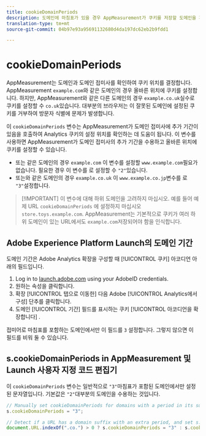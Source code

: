 ```yaml
---
title: cookieDomainPeriods
description: 도메인에 마침표가 있을 경우 AppMeasurement가 쿠키를 저장할 도메인을 파악합니다.
translation-type: tm+mt
source-git-commit: 04b97e93a95691132680d4da197dc62eb2b9fdd1

---
```



# cookieDomainPeriods

AppMeasurement는 도메인과 도메인 접미사를 확인하여 쿠키 위치를 결정합니다. AppMeasurement `example.com`와 같은 도메인의 경우 올바른 위치에 쿠키를 설정합니다. 하지만, AppMeasurement와 같은 다른 도메인의 경우 `example.co.uk`실수로 쿠키를 설정할 수 `co.uk`있습니다. 대부분의 브라우저는 이 잘못된 도메인에 설정된 쿠키를 거부하여 방문자 식별에 문제가 발생합니다.

이 `cookieDomainPeriods` 변수는 AppMeasurement가 도메인 접미사에 추가 기간이 있음을 호출하여 Analytics 쿠키의 설정 위치를 확인하는 데 도움이 됩니다. 이 변수를 사용하면 AppMeasurement가 도메인 접미사의 추가 기간을 수용하고 올바른 위치에 쿠키를 설정할 수 있습니다.

* 또는 같은 도메인의 경우 `example.com` 이 변수를 설정할 `www.example.com`필요가 없습니다. 필요한 경우 이 변수를 로 설정할 수 `"2"`있습니다.
* 또는와 같은 도메인의 경우 `example.co.uk` 이 `www.example.co.jp`변수를 로 `"3"`설정합니다.

> [!IMPORTANT] 이 변수에 대해 하위 도메인을 고려하지 마십시오. 예를 들어 예제 URL `cookieDomainPeriods` 에 설정하지 마십시오 `store.toys.example.com`. AppMeasurement는 기본적으로 쿠키가 여러 하위 도메인이 있는 URL에서도 `example.com`저장되어야 함을 인식합니다.

## Adobe Experience Platform Launch의 도메인 기간

도메인 기간은 Adobe Analytics 확장을 구성할 때 [!UICONTROL 쿠키] 아코디언 아래의 필드입니다.

1. Log in to [launch.adobe.com](https://launch.adobe.com) using your AdobeID credentials.
2. 원하는 속성을 클릭합니다.
3. 확장 [!UICONTROL 탭으로 이동한] 다음 Adobe [!UICONTROL Analytics에서 구성] 단추를 클릭합니다.
4. 도메인 [!UICONTROL 기간] 필드를 표시하는 쿠키 [!UICONTROL 아코디언을 확장합니다] .

접미어로 마침표를 포함하는 도메인에서만 이 필드를 `3` 설정합니다. 그렇지 않으면 이 필드를 비워 둘 수 있습니다.

## s.cookieDomainPeriods in AppMeasurement 및 Launch 사용자 지정 코드 편집기

이 `cookieDomainPeriods` 변수는 일반적으로 `"3"`마침표가 포함된 도메인에서만 설정된 문자열입니다. 기본값은 `"2"`대부분의 도메인을 수용하는 것입니다.

```js
// Manually set cookieDomainPeriods for domains with a period in its suffix, such as www.example.co.uk
s.cookieDomainPeriods = "3";

// Detect if a URL has a domain suffix with an extra period, and set s.cookieDomainPeriods automatically
document.URL.indexOf(".co.") > 0 ? s.cookieDomainPeriods = "3" : s.cookieDomainPeriods = "2";
```
